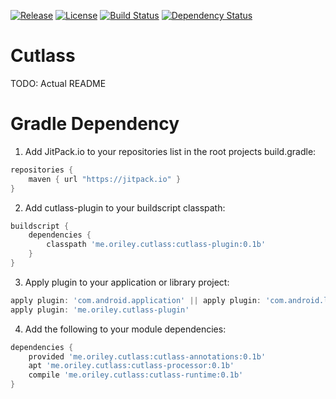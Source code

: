 [![Release](https://jitpack.io/v/com.github.oriley-me/cutlass.svg)](https://jitpack.io/#com.github.oriley-me/cutlass) [![License](https://img.shields.io/badge/license-Apache%202.0-blue.svg)](http://www.apache.org/licenses/LICENSE-2.0) [![Build Status](https://travis-ci.org/oriley-me/cutlass.svg?branch=master)](https://travis-ci.org/oriley-me/cutlass) [![Dependency Status](https://www.versioneye.com/user/projects/56b6abea0a0ff5002c8603c6/badge.svg?style=flat)](https://www.versioneye.com/user/projects/56b6abea0a0ff5002c8603c6)

# Cutlass

TODO: Actual README

# Gradle Dependency

1. Add JitPack.io to your repositories list in the root projects build.gradle:

```gradle
repositories {
    maven { url "https://jitpack.io" }
}
```

2. Add cutlass-plugin to your buildscript classpath:

```gradle
buildscript {
    dependencies {
        classpath 'me.oriley.cutlass:cutlass-plugin:0.1b'
    }
}
```

3. Apply plugin to your application or library project:

```gradle
apply plugin: 'com.android.application' || apply plugin: 'com.android.library'
apply plugin: 'me.oriley.cutlass-plugin'
```

4. Add the following to your module dependencies:

```gradle
dependencies {
    provided 'me.oriley.cutlass:cutlass-annotations:0.1b'
    apt 'me.oriley.cutlass:cutlass-processor:0.1b'
    compile 'me.oriley.cutlass:cutlass-runtime:0.1b'
}
```
